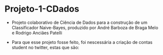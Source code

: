 # Projeto-1-CDados

- Projeto colaborativo de Ciência de Dados para a construção de um Classificador Naive-Bayes, produzido por André Barboza de Braga Melo e Rodrigo Anciães Patelli

- Para que esse projeto fosse feito, foi nescessária a criação de contas student no twitter, estas que são: